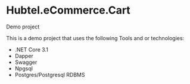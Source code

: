 # Hubtel.eCommerce.Cart
Demo project

This is a demo project that uses the following Tools and or technologies:
- .NET Core 3.1
- Dapper
- Swagger
- Npgsql
- Postgres/Postgresql RDBMS
